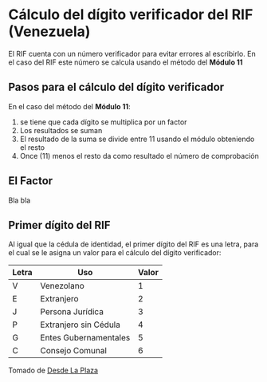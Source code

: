 # Cálculo del dígito verificador del RIF (Venezuela)

El RIF cuenta con un número verificador para evitar errores al escribirlo. En el caso del RIF este número se calcula usando el método del **Módulo 11**

## Pasos para el cálculo del dígito verificador

En el caso del método del **Módulo 11**:
1. se tiene que cada dígito se multiplica por un factor
2. Los resultados se suman
3. El resultado de la suma se divide entre 11 usando el módulo obteniendo el resto
4. Once (11) menos el resto da como resultado el número de comprobación

## El Factor

Bla bla

## Primer dígito del RIF

Al igual que la cédula de identidad, el primer dígito del RIF es una letra, para el cual se le asigna un valor para el cálculo del dígito verificador:


| Letra |           Uso         | Valor |
|-------|-----------------------|-------|
| V     | Venezolano            |   1   |
| E     | Extranjero            |   2   |
| J     | Persona Jurídica      |   3   |
| P     | Extranjero sin Cédula |   4   |
| G     | Entes Gubernamentales |   5   |
| C     | Consejo Comunal       |   6   |

Tomado de [Desde La Plaza](https://www.desdelaplaza.com/poder/por-que-ahora-se-usara-la-letra-c-en-el-rif/)
